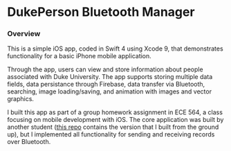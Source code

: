 # DukePerson Bluetooth Manager

### Overview

This is a simple iOS app, coded in Swift 4 using Xcode 9, that demonstrates functionality for a basic iPhone mobile application.

Through the app, users can view and store information about people associated with Duke University. The app supports storing multiple data fields, data persistance through Firebase, data transfer via Bluetooth, searching, image loading/saving, and animation with images and vector graphics.

I built this app as part of a group homework assignment in ECE 564, a class focusing on mobile development with iOS. The core application was built by another student ([this repo](https://github.com/robertsteilberg/DukePerson-manager) contains the version that I built from the ground up), but I implemented all functionality for sending and receiving records over Bluetooth.
